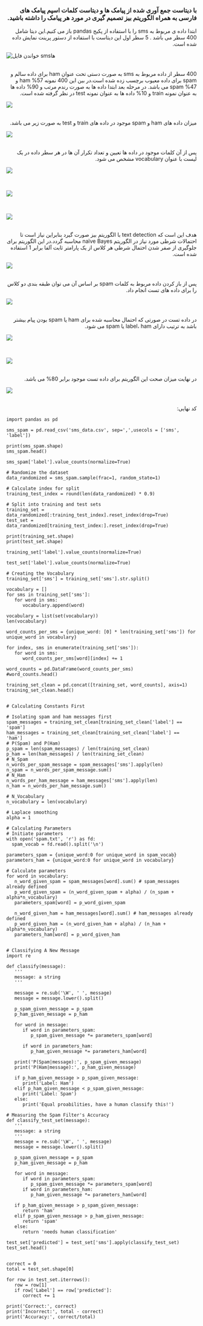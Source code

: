 <div dir="rtl">
  
  ### با دیتاست جمع آوری شده از پیامک ها و دیتاست کلمات اسپم پیامک های فارسی به همراه الگوریتم بیز تصمیم گیری در مورد هر پیامک را داشته باشید.
  ابتدا داده ی مربوط به sms را با استفاده از پکیج pandas باز می کنیم.این دیتا شامل 400 سطر می باشد . 5 سطر اول این دیتاست با استفاده از دستور پرینت نمایش داده شده است.
</div>

  ![خواندن فایل smsها](https://github.com/semnan-university-ai/machine-learning-class/blob/main/excersiecs/mahyaghlmrz/28/image/1.jpeg)
  
<br/>
<div dir="rtl">
  400 سطر از داده مربوط به sms به صورت دستی تحت عنوان ham برای داده سالم و spam برای داده معیوب برچسب زده شده است.در بین این 400 نمونه 57% ham و 47% spam می باشد.
    در مرحله بعد ابتدا داده ها به صورت رندم مرتب و 90% داده ها به عنوان نمونه train و 10% داده ها به عنوان نمونه test در نظر گرفته شده است.
</div>  

  ![](https://github.com/semnan-university-ai/machine-learning-class/blob/main/excersiecs/mahyaghlmrz/28/image/2.jpeg)
  
<br/>
<div dir="rtl">
  میزان داده های ham و spam موجود در داده های train و test به صورت زیر می باشد.
</div>
  
  ![](https://github.com/semnan-university-ai/machine-learning-class/blob/main/excersiecs/mahyaghlmrz/28/image/3.jpeg)
  
<br/>
<div dir="rtl">
  پس از آن کلمات موجود در داده ها تعیین و تعداد تکرار آن ها در هر سطر داده در یک لیست با عنوان vocabulary مشخص می شود.
</div>
  
  ![](https://github.com/semnan-university-ai/machine-learning-class/blob/main/excersiecs/mahyaghlmrz/28/image/4.jpeg)
  
<br/>
  
  ![](https://github.com/semnan-university-ai/machine-learning-class/blob/main/excersiecs/mahyaghlmrz/28/image/5.jpeg)
  
<br/>
  
  ![](https://github.com/semnan-university-ai/machine-learning-class/blob/main/excersiecs/mahyaghlmrz/28/image/6.jpeg)
  
<br/>
<div dir="rtl">
  هدف این است که text detection با الگوریتم بیز صورت گیرد بنابراین نیاز است تا احتمالات شرطی مورد نیاز در الگوریتم naïve Bayes محاسبه گردد.در این الگوریتم برای جلوگیری از صفر شدن احتمال شرطی هر کلاس از یک پارامتر ثابت آلفا برابر 1 استفاده شده است.
</div>
  
  ![](https://github.com/semnan-university-ai/machine-learning-class/blob/main/excersiecs/mahyaghlmrz/28/image/7.jpeg)
  
<br/>
<div dir="rtl">
   پس از باز کردن داده مربوط به کلمات spam بر اساس آن می توان طبقه بندی دو کلاس را برای داده های تست انجام داد.
</div>
  
  ![](https://github.com/semnan-university-ai/machine-learning-class/blob/main/excersiecs/mahyaghlmrz/28/image/8.jpeg)
  
<br/>
<div dir="rtl">
  در داده تست در صورتی که احتمال محاسبه شده برای ham یا spam بودن پیام بیشتر باشد به ترتیب دارای label، ham یا spam می شود.
</div>
  
  ![](https://github.com/semnan-university-ai/machine-learning-class/blob/main/excersiecs/mahyaghlmrz/28/image/9.jpeg)
  
<br/>
<div dir="rtl">
</div>
  
  ![](https://github.com/semnan-university-ai/machine-learning-class/blob/main/excersiecs/mahyaghlmrz/28/image/10.jpeg)
  
<br/>
<div dir="rtl">
    در نهایت میزان صحت این الگوریتم برای داده تست موجود برابر 80% می باشد.
</div>
  
  ![](https://github.com/semnan-university-ai/machine-learning-class/blob/main/excersiecs/mahyaghlmrz/28/image/11.jpeg)
  
<br/>
<div dir="rtl">
  کد نهایی:
</div>

```
import pandas as pd

sms_spam = pd.read_csv('sms_data.csv', sep=',',usecols = ['sms', 'label'])

print(sms_spam.shape)
sms_spam.head()

sms_spam['label'].value_counts(normalize=True)

# Randomize the dataset
data_randomized = sms_spam.sample(frac=1, random_state=1)

# Calculate index for split
training_test_index = round(len(data_randomized) * 0.9)

# Split into training and test sets
training_set = data_randomized[:training_test_index].reset_index(drop=True)
test_set = data_randomized[training_test_index:].reset_index(drop=True)

print(training_set.shape)
print(test_set.shape)

training_set['label'].value_counts(normalize=True)

test_set['label'].value_counts(normalize=True)

# Creating the Vocabulary
training_set['sms'] = training_set['sms'].str.split()

vocabulary = []
for sms in training_set['sms']:
   for word in sms:
      vocabulary.append(word)

vocabulary = list(set(vocabulary))
len(vocabulary)

word_counts_per_sms = {unique_word: [0] * len(training_set['sms']) for unique_word in vocabulary}

for index, sms in enumerate(training_set['sms']):
   for word in sms:
      word_counts_per_sms[word][index] += 1

word_counts = pd.DataFrame(word_counts_per_sms)
#word_counts.head()

training_set_clean = pd.concat([training_set, word_counts], axis=1)
training_set_clean.head()


# Calculating Constants First

# Isolating spam and ham messages first
spam_messages = training_set_clean[training_set_clean['label'] == 'spam']
ham_messages = training_set_clean[training_set_clean['label'] == 'ham']
# P(Spam) and P(Ham)
p_spam = len(spam_messages) / len(training_set_clean)
p_ham = len(ham_messages) / len(training_set_clean)
# N_Spam
n_words_per_spam_message = spam_messages['sms'].apply(len)
n_spam = n_words_per_spam_message.sum()
# N_Ham
n_words_per_ham_message = ham_messages['sms'].apply(len)
n_ham = n_words_per_ham_message.sum()

# N_Vocabulary
n_vocabulary = len(vocabulary)

# Laplace smoothing
alpha = 1

# Calculating Parameters
# Initiate parameters
with open('spam.txt', 'r') as fd:
  spam_vocab = fd.read().split('\n')  

parameters_spam = {unique_word:0 for unique_word in spam_vocab}
parameters_ham = {unique_word:0 for unique_word in vocabulary}

# Calculate parameters
for word in vocabulary:
   n_word_given_spam = spam_messages[word].sum() # spam_messages already defined
   p_word_given_spam = (n_word_given_spam + alpha) / (n_spam + alpha*n_vocabulary)
   parameters_spam[word] = p_word_given_spam

   n_word_given_ham = ham_messages[word].sum() # ham_messages already defined
   p_word_given_ham = (n_word_given_ham + alpha) / (n_ham + alpha*n_vocabulary)
   parameters_ham[word] = p_word_given_ham


# Classifying A New Message
import re

def classify(message):
   '''
   message: a string
   '''

   message = re.sub('\W', ' ', message)
   message = message.lower().split()

   p_spam_given_message = p_spam
   p_ham_given_message = p_ham

   for word in message:
      if word in parameters_spam:
         p_spam_given_message *= parameters_spam[word]

      if word in parameters_ham: 
         p_ham_given_message *= parameters_ham[word]

   print('P(Spam|message):', p_spam_given_message)
   print('P(Ham|message):', p_ham_given_message)

   if p_ham_given_message > p_spam_given_message:
      print('Label: Ham')
   elif p_ham_given_message < p_spam_given_message:
      print('Label: Spam')
   else:
      print('Equal proabilities, have a human classify this!')

# Measuring the Spam Filter's Accuracy
def classify_test_set(message):
   '''
   message: a string
   '''
   message = re.sub('\W', ' ', message)
   message = message.lower().split()

   p_spam_given_message = p_spam
   p_ham_given_message = p_ham

   for word in message:
      if word in parameters_spam:
         p_spam_given_message *= parameters_spam[word]
      if word in parameters_ham:
         p_ham_given_message *= parameters_ham[word]

   if p_ham_given_message > p_spam_given_message:
      return 'ham'
   elif p_spam_given_message > p_ham_given_message:
      return 'spam'
   else:
      return 'needs human classification'

test_set['predicted'] = test_set['sms'].apply(classify_test_set)
test_set.head()


correct = 0
total = test_set.shape[0]

for row in test_set.iterrows():
   row = row[1]
   if row['Label'] == row['predicted']:
      correct += 1

print('Correct:', correct)
print('Incorrect:', total - correct)
print('Accuracy:', correct/total)

```

  
  </div>
